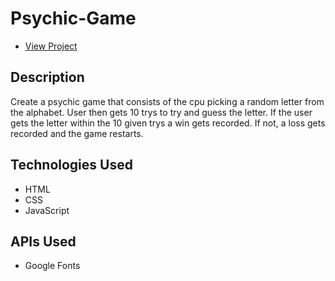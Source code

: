 # Psychic-Game

* [View Project](https://rishabh7890.github.io/Psychic-Game/)

## Description
Create a psychic game that consists of the cpu picking a random letter from the alphabet. User then gets 10 trys to try and guess the letter. If the user gets the letter within the 10 given trys a win gets recorded. If not, a loss gets recorded and the game restarts.


## Technologies Used
- HTML
- CSS
- JavaScript

## APIs Used
- Google Fonts



